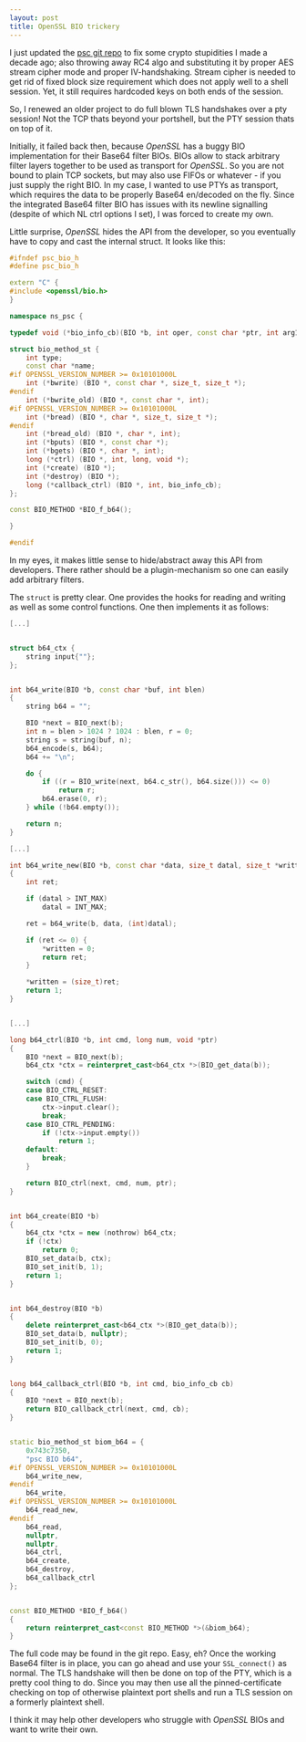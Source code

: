 ```yaml
---
layout: post
title: OpenSSL BIO trickery
---
```


I just updated the [psc git repo](https://github.com/stealth/psc)
to fix some crypto stupidities I made a decade ago; also throwing away
RC4 algo and substituting it by proper AES stream cipher mode and proper
IV-handshaking. Stream cipher is needed to get rid of fixed block size requirement
which does not apply well to a shell session.
Yet, it still requires hardcoded keys on both ends of the session.

So, I renewed an older project to do full blown TLS handshakes over a pty session!
Not the TCP thats beyond your portshell, but the PTY session thats on top of it.

Initially, it failed back then, because *OpenSSL* has a buggy BIO implementation
for their Base64 filter BIOs. BIOs allow to stack arbitrary filter layers
together to be used as transport for *OpenSSL*. So you are not bound
to plain TCP sockets, but may also use FIFOs or whatever - if you just supply
the right BIO. In my case, I wanted to use PTYs as transport, which requires the
data to be properly Base64 en/decoded on the fly. Since the integrated
Base64 filter BIO has issues with its newline signalling (despite of which NL
ctrl options I set), I was forced to create my own.

Little surprise, *OpenSSL* hides the API from the developer, so you eventually have
to copy and cast the internal struct. It looks like this:


```C++
#ifndef psc_bio_h
#define psc_bio_h

extern "C" {
#include <openssl/bio.h>
}

namespace ns_psc {

typedef void (*bio_info_cb)(BIO *b, int oper, const char *ptr, int arg1, long arg2, long arg3);

struct bio_method_st {
	int type;
	const char *name;
#if OPENSSL_VERSION_NUMBER >= 0x10101000L
	int (*bwrite) (BIO *, const char *, size_t, size_t *);
#endif
	int (*bwrite_old) (BIO *, const char *, int);
#if OPENSSL_VERSION_NUMBER >= 0x10101000L
	int (*bread) (BIO *, char *, size_t, size_t *);
#endif
	int (*bread_old) (BIO *, char *, int);
	int (*bputs) (BIO *, const char *);
	int (*bgets) (BIO *, char *, int);
	long (*ctrl) (BIO *, int, long, void *);
	int (*create) (BIO *);
	int (*destroy) (BIO *);
	long (*callback_ctrl) (BIO *, int, bio_info_cb);
};

const BIO_METHOD *BIO_f_b64();

}

#endif
```

In my eyes, it makes little sense to hide/abstract away this API from developers. There rather
should be a plugin-mechanism so one can easily add arbitrary filters.


The `struct` is pretty clear. One provides the hooks for reading and writing as well
as some control functions. One then implements it as follows:


```C++
[...]


struct b64_ctx {
	string input{""};
};


int b64_write(BIO *b, const char *buf, int blen)
{
	string b64 = "";

	BIO *next = BIO_next(b);
	int n = blen > 1024 ? 1024 : blen, r = 0;
	string s = string(buf, n);
	b64_encode(s, b64);
	b64 += "\n";

	do {
		if ((r = BIO_write(next, b64.c_str(), b64.size())) <= 0)
			return r;
		b64.erase(0, r);
	} while (!b64.empty());

	return n;
}

[...]

int b64_write_new(BIO *b, const char *data, size_t datal, size_t *written)
{
	int ret;

	if (datal > INT_MAX)
		datal = INT_MAX;

	ret = b64_write(b, data, (int)datal);

	if (ret <= 0) {
		*written = 0;
		return ret;
	}

	*written = (size_t)ret;
	return 1;
}


[...]

long b64_ctrl(BIO *b, int cmd, long num, void *ptr)
{
	BIO *next = BIO_next(b);
	b64_ctx *ctx = reinterpret_cast<b64_ctx *>(BIO_get_data(b));

	switch (cmd) {
	case BIO_CTRL_RESET:
	case BIO_CTRL_FLUSH:
		ctx->input.clear();
		break;
	case BIO_CTRL_PENDING:
		if (!ctx->input.empty())
			return 1;
	default:
		break;
	}

	return BIO_ctrl(next, cmd, num, ptr);
}


int b64_create(BIO *b)
{
	b64_ctx *ctx = new (nothrow) b64_ctx;
	if (!ctx)
		return 0;
	BIO_set_data(b, ctx);
	BIO_set_init(b, 1);
	return 1;
}


int b64_destroy(BIO *b)
{
	delete reinterpret_cast<b64_ctx *>(BIO_get_data(b));
	BIO_set_data(b, nullptr);
	BIO_set_init(b, 0);
	return 1;
}


long b64_callback_ctrl(BIO *b, int cmd, bio_info_cb cb)
{
	BIO *next = BIO_next(b);
	return BIO_callback_ctrl(next, cmd, cb);
}


static bio_method_st biom_b64 = {
	0x743c7350,
	"psc BIO b64",
#if OPENSSL_VERSION_NUMBER >= 0x10101000L
	b64_write_new,
#endif
	b64_write,
#if OPENSSL_VERSION_NUMBER >= 0x10101000L
	b64_read_new,
#endif
	b64_read,
	nullptr,
	nullptr,
	b64_ctrl,
	b64_create,
	b64_destroy,
	b64_callback_ctrl
};


const BIO_METHOD *BIO_f_b64()
{
	return reinterpret_cast<const BIO_METHOD *>(&biom_b64);
}

```

The full code may be found in the git repo. Easy, eh? Once the working Base64 filter
is in place, you can go ahead and use your `SSL_connect()` as normal. The TLS handshake
will then be done on top of the PTY, which is a pretty cool thing to do. Since you may
then use all the pinned-certificate checking on top of otherwise plaintext
port shells and run a TLS session on a formerly plaintext shell.

I think it may help other developers who struggle with *OpenSSL* BIOs and want
to write their own.








